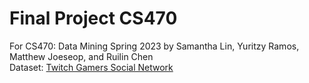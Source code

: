 # Final Project CS470
For CS470: Data Mining Spring 2023 by Samantha Lin, Yuritzy Ramos, Matthew Joeseop, and Ruilin Chen
<br>
Dataset: [Twitch Gamers Social Network](http://snap.stanford.edu/data/twitch_gamers.html)
